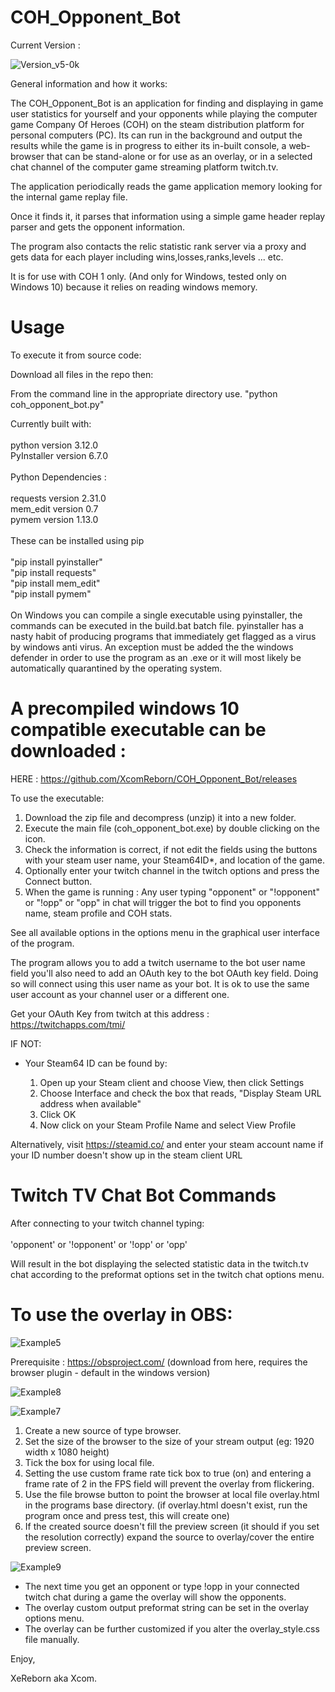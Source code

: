 # COH_Opponent_Bot

Current Version : 

![Version_v5-0k](https://github.com/XcomReborn/COH_Opponent_Bot/assets/4015491/413be163-d795-4b3c-aee0-897ba9786604)


General information and how it works:

The COH_Opponent_Bot is an application for finding and displaying in game user statistics for yourself and your opponents while playing the computer game
Company Of Heroes (COH) on the steam distribution platform for personal computers (PC). Its can run in the background and output the results while the game
is in progress to either its in-built console, a web-browser that can be stand-alone or for use as an overlay, or in a selected chat channel of the computer game streaming platform twitch.tv.

The application periodically reads the game application memory looking for the internal game replay file.

Once it finds it, it parses that information using a simple game header replay parser and gets the opponent information.

The program also contacts the relic statistic rank server via a proxy and gets data for each player including wins,losses,ranks,levels ... etc.


It is for use with COH 1 only. (And only for Windows, tested only on Windows 10) because it relies on reading windows memory.


# Usage


To execute it from source code:

Download all files in the repo then:

From the command line in the appropriate directory use. "python coh_opponent_bot.py"

Currently built with:<br>
<br>
python version 3.12.0<br>
PyInstaller version 6.7.0<br>
<br>
Python Dependencies :<br>
<br>
requests version 2.31.0<br>
mem_edit version 0.7<br>
pymem version 1.13.0<br>
<br>
These can be installed using pip <br>
<br>
"pip install pyinstaller"<br>
"pip install requests"<br>
"pip install mem_edit"<br>
"pip install pymem"<br>
<br>
On Windows you can compile a single executable using pyinstaller, the commands can be executed in the build.bat batch file.
pyinstaller has a nasty habit of producing programs that immediately get flagged as a virus by windows anti virus.
An exception must be added the the windows defender in order to use the program as an .exe or it will most likely be automatically 
quarantined by the operating system. 

# A precompiled windows 10 compatible executable can be downloaded :

HERE : https://github.com/XcomReborn/COH_Opponent_Bot/releases

To use the executable:

1. Download the zip file and decompress (unzip) it into a new folder.
1. Execute the main file (coh_opponent_bot.exe) by double clicking on the icon.
2. Check the information is correct, if not edit the fields using the buttons with your steam user name, your Steam64ID*, and location of the game.
3. Optionally enter your twitch channel in the twitch options and press the Connect button.
4. When the game is running : Any user typing "opponent" or "!opponent" or "!opp" or "opp" in chat will trigger the bot to find you opponents name, steam profile and COH stats.

See all available options in the options menu in the graphical user interface of the program.

The program allows you to add a twitch username to the bot user name field you'll also need to add an OAuth key to the bot OAuth key field.
Doing so will connect using this user name as your bot. It is ok to use the same user account as your channel user or a different one.

Get your OAuth Key from twitch at this address  : https://twitchapps.com/tmi/


IF NOT:

* Your Steam64 ID can be found by:

  1.  Open up your Steam client and choose View, then click Settings
  2.  Choose Interface and check the box that reads, "Display Steam URL address when available"
  3.  Click OK
  4.  Now click on your Steam Profile Name and select View Profile

Alternatively, visit https://steamid.co/ and enter your steam account name if your ID number doesn't show up in the steam client URL



# Twitch TV Chat Bot Commands

After connecting to your twitch channel typing:<BR>
<BR>
'opponent' or 
'!opponent' or
'!opp' or
'opp'

Will result in the bot displaying the selected statistic data in the twitch.tv chat according to the preformat options set in the 
twitch chat options menu.


# To use the overlay in OBS:

![Example5](https://github.com/XcomReborn/COH_Opponent_Bot/assets/4015491/f5d85233-3bc0-4a0f-b637-0036025211aa)

Prerequisite : https://obsproject.com/ (download from here, requires the browser plugin - default in the windows version)

![Example8](https://github.com/XcomReborn/COH_Opponent_Bot/assets/4015491/bc7ff4ed-9e33-4a84-a50e-90f0ff893aba)

![Example7](https://github.com/XcomReborn/COH_Opponent_Bot/assets/4015491/513065a3-a254-48ed-881f-a7157ebd1ff2)

1. Create a new source of type browser.   
2. Set the size of the browser to the size of your stream output (eg: 1920 width x 1080 height)
3. Tick the box for using local file.
4. Setting the use custom frame rate tick box to true (on) and entering a frame rate of 2 in the FPS field will prevent the overlay from flickering.
5. Use the file browse button to point the browser at local file overlay.html in the programs base directory. (if overlay.html doesn't exist, run the program once and press test, this will create one)
7. If the created source doesn't fill the preview screen (it should if you set the resolution correctly) expand the source to overlay/cover the entire preview screen.

![Example9](https://github.com/XcomReborn/COH_Opponent_Bot/assets/4015491/137b6a7b-d36a-4035-be73-8123b4d97827)

- The next time you get an opponent or type !opp in your connected twitch chat during a game the overlay will show the opponents.
- The overlay custom output preformat string can be set in the overlay options menu.
- The overlay can be further customized if you alter the overlay_style.css file manually.


Enjoy, 

XeReborn aka Xcom.
